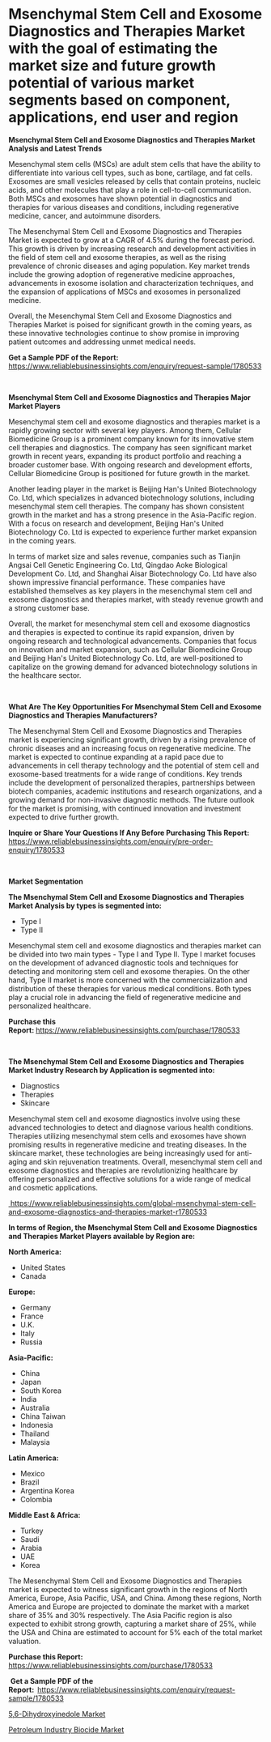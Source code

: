 <p><h1>Msenchymal Stem Cell and Exosome Diagnostics and Therapies Market with the goal of estimating the market size and future growth potential of various market segments based on component, applications, end user and region</h1></p><p><strong>Msenchymal Stem Cell and Exosome Diagnostics and Therapies Market Analysis and Latest Trends</strong></p>
<p><p>Mesenchymal stem cells (MSCs) are adult stem cells that have the ability to differentiate into various cell types, such as bone, cartilage, and fat cells. Exosomes are small vesicles released by cells that contain proteins, nucleic acids, and other molecules that play a role in cell-to-cell communication. Both MSCs and exosomes have shown potential in diagnostics and therapies for various diseases and conditions, including regenerative medicine, cancer, and autoimmune disorders.</p><p>The Mesenchymal Stem Cell and Exosome Diagnostics and Therapies Market is expected to grow at a CAGR of 4.5% during the forecast period. This growth is driven by increasing research and development activities in the field of stem cell and exosome therapies, as well as the rising prevalence of chronic diseases and aging population. Key market trends include the growing adoption of regenerative medicine approaches, advancements in exosome isolation and characterization techniques, and the expansion of applications of MSCs and exosomes in personalized medicine.</p><p>Overall, the Mesenchymal Stem Cell and Exosome Diagnostics and Therapies Market is poised for significant growth in the coming years, as these innovative technologies continue to show promise in improving patient outcomes and addressing unmet medical needs.</p></p>
<p><strong>Get a Sample PDF of the Report:&nbsp;</strong> <a href="https://www.reliablebusinessinsights.com/enquiry/request-sample/1780533">https://www.reliablebusinessinsights.com/enquiry/request-sample/1780533</a></p>
<p>&nbsp;</p>
<p><strong>Msenchymal Stem Cell and Exosome Diagnostics and Therapies Major Market Players</strong></p>
<p><p>Mesenchymal stem cell and exosome diagnostics and therapies market is a rapidly growing sector with several key players. Among them, Cellular Biomedicine Group is a prominent company known for its innovative stem cell therapies and diagnostics. The company has seen significant market growth in recent years, expanding its product portfolio and reaching a broader customer base. With ongoing research and development efforts, Cellular Biomedicine Group is positioned for future growth in the market.</p><p>Another leading player in the market is Beijing Han's United Biotechnology Co. Ltd, which specializes in advanced biotechnology solutions, including mesenchymal stem cell therapies. The company has shown consistent growth in the market and has a strong presence in the Asia-Pacific region. With a focus on research and development, Beijing Han's United Biotechnology Co. Ltd is expected to experience further market expansion in the coming years.</p><p>In terms of market size and sales revenue, companies such as Tianjin Angsai Cell Genetic Engineering Co. Ltd, Qingdao Aoke Biological Development Co. Ltd, and Shanghai Aisar Biotechnology Co. Ltd have also shown impressive financial performance. These companies have established themselves as key players in the mesenchymal stem cell and exosome diagnostics and therapies market, with steady revenue growth and a strong customer base.</p><p>Overall, the market for mesenchymal stem cell and exosome diagnostics and therapies is expected to continue its rapid expansion, driven by ongoing research and technological advancements. Companies that focus on innovation and market expansion, such as Cellular Biomedicine Group and Beijing Han's United Biotechnology Co. Ltd, are well-positioned to capitalize on the growing demand for advanced biotechnology solutions in the healthcare sector.</p></p>
<p>&nbsp;</p>
<p><strong>What Are The Key Opportunities For Msenchymal Stem Cell and Exosome Diagnostics and Therapies Manufacturers?</strong></p>
<p><p>The Mesenchymal Stem Cell and Exosome Diagnostics and Therapies market is experiencing significant growth, driven by a rising prevalence of chronic diseases and an increasing focus on regenerative medicine. The market is expected to continue expanding at a rapid pace due to advancements in cell therapy technology and the potential of stem cell and exosome-based treatments for a wide range of conditions. Key trends include the development of personalized therapies, partnerships between biotech companies, academic institutions and research organizations, and a growing demand for non-invasive diagnostic methods. The future outlook for the market is promising, with continued innovation and investment expected to drive further growth.</p></p>
<p><strong>Inquire or Share Your Questions If Any Before Purchasing This Report:</strong> <a href="https://www.reliablebusinessinsights.com/enquiry/pre-order-enquiry/1780533">https://www.reliablebusinessinsights.com/enquiry/pre-order-enquiry/1780533</a></p>
<p>&nbsp;</p>
<p><strong>Market Segmentation</strong></p>
<p><strong>The Msenchymal Stem Cell and Exosome Diagnostics and Therapies Market Analysis by types is segmented into:</strong></p>
<p><ul><li>Type I</li><li>Type II</li></ul></p>
<p><p>Mesenchymal stem cell and exosome diagnostics and therapies market can be divided into two main types - Type I and Type II. Type I market focuses on the development of advanced diagnostic tools and techniques for detecting and monitoring stem cell and exosome therapies. On the other hand, Type II market is more concerned with the commercialization and distribution of these therapies for various medical conditions. Both types play a crucial role in advancing the field of regenerative medicine and personalized healthcare.</p></p>
<p><strong>Purchase this Report:&nbsp;</strong><a href="https://www.reliablebusinessinsights.com/purchase/1780533">https://www.reliablebusinessinsights.com/purchase/1780533</a></p>
<p>&nbsp;</p>
<p><strong>The Msenchymal Stem Cell and Exosome Diagnostics and Therapies Market Industry Research by Application is segmented into:</strong></p>
<p><ul><li>Diagnostics</li><li>Therapies</li><li>Skincare</li></ul></p>
<p><p>Mesenchymal stem cell and exosome diagnostics involve using these advanced technologies to detect and diagnose various health conditions. Therapies utilizing mesenchymal stem cells and exosomes have shown promising results in regenerative medicine and treating diseases. In the skincare market, these technologies are being increasingly used for anti-aging and skin rejuvenation treatments. Overall, mesenchymal stem cell and exosome diagnostics and therapies are revolutionizing healthcare by offering personalized and effective solutions for a wide range of medical and cosmetic applications.</p></p>
<p><a href="https://www.reliablebusinessinsights.com/global-msenchymal-stem-cell-and-exosome-diagnostics-and-therapies-market-r1780533">&nbsp;https://www.reliablebusinessinsights.com/global-msenchymal-stem-cell-and-exosome-diagnostics-and-therapies-market-r1780533</a></p>
<p><strong>In terms of Region, the Msenchymal Stem Cell and Exosome Diagnostics and Therapies Market Players available by Region are:</strong></p>
<p>
    <p> <strong> North America: </strong>
        <ul>
            <li>United States</li>
            <li>Canada</li>
        </ul>
        </p> 
    <p> <strong> Europe: </strong>
        <ul>
            <li>Germany</li>
            <li>France</li>
            <li>U.K.</li>
            <li>Italy</li>
            <li>Russia</li>
        </ul>
        </p> 
    <p> <strong> Asia-Pacific: </strong>
        <ul>
            <li>China</li>
            <li>Japan</li>
            <li>South Korea</li>
            <li>India</li>
            <li>Australia</li>
            <li>China Taiwan</li>
            <li>Indonesia</li>
            <li>Thailand</li>
            <li>Malaysia</li>
        </ul>
        </p> 
    <p> <strong> Latin America: </strong>
        <ul>
            <li>Mexico</li>
            <li>Brazil</li>
            <li>Argentina Korea</li>
            <li>Colombia</li>
        </ul>
        </p> 
    <p> <strong> Middle East & Africa: </strong>
        <ul>
            <li>Turkey</li>
            <li>Saudi</li>
            <li>Arabia</li>
            <li>UAE</li>
            <li>Korea</li>
        </ul>
    </p>
    </p>
<p><p>The Mesenchymal Stem Cell and Exosome Diagnostics and Therapies market is expected to witness significant growth in the regions of North America, Europe, Asia Pacific, USA, and China. Among these regions, North America and Europe are projected to dominate the market with a market share of 35% and 30% respectively. The Asia Pacific region is also expected to exhibit strong growth, capturing a market share of 25%, while the USA and China are estimated to account for 5% each of the total market valuation.</p></p>
<p><strong>Purchase this Report: </strong><a href="https://www.reliablebusinessinsights.com/purchase/1780533">https://www.reliablebusinessinsights.com/purchase/1780533</a></p>
<p>&nbsp;<strong>Get a Sample PDF of the Report:&nbsp;&nbsp;</strong><a href="https://www.reliablebusinessinsights.com/enquiry/request-sample/1780533">https://www.reliablebusinessinsights.com/enquiry/request-sample/1780533</a></p>
<p><strong></strong></p>
<p><p><a href="https://github.com/AnnChovey2023/Market-Research-Report-List-1/blob/main/56-dihydroxyinedole-market.md">5,6-Dihydroxyinedole Market</a></p><p><a href="https://view.publitas.com/reportprime-1/petroleum-industry-biocide-market-share-market-analysis-growth-trends-forecasts-for-period-from-2024-2031/">Petroleum Industry Biocide Market</a></p></p>